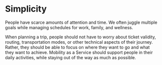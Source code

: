 # Simplicity

People have scarce amounts of attention and time. We often juggle multiple goals while managing schedules for work, family, and wellness.

When planning a trip, people should not have to worry about ticket validity, routing, transportation modes, or other technical aspects of their journey. Rather, they should be able to focus on where they want to go and what they want to achieve. Mobility as a Service should support people in their daily activities, while staying out of the way as much as possible.



